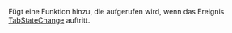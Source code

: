Fügt eine Funktion hinzu, die aufgerufen wird, wenn das Ereignis [TabStateChange](../../events/tabstatechange.md) auftritt.